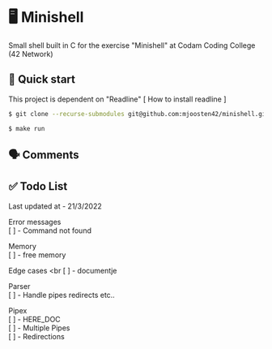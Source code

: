 # 🖥 Minishell

Small shell built in C for the exercise "Minishell" at Codam Coding College (42 Network)

## 🚀 Quick start
This project is dependent on "Readline"
[ How to install readline ]
```bash
$ git clone --recurse-submodules git@github.com:mjoosten42/minishell.git

$ make run
```

## 🗣 Comments

## ✅ Todo List

Last updated at - 21/3/2022

Error messages <br>
	[ ] - Command not found

Memory <br>
	[ ] - free memory

Edge cases <br
	[ ] - documentje

Parser <br>
	[ ] - Handle pipes redirects etc..

Pipex <br>
	[ ] - HERE_DOC <br>
	[ ] - Multiple Pipes <br>
	[ ] - Redirections <br>
